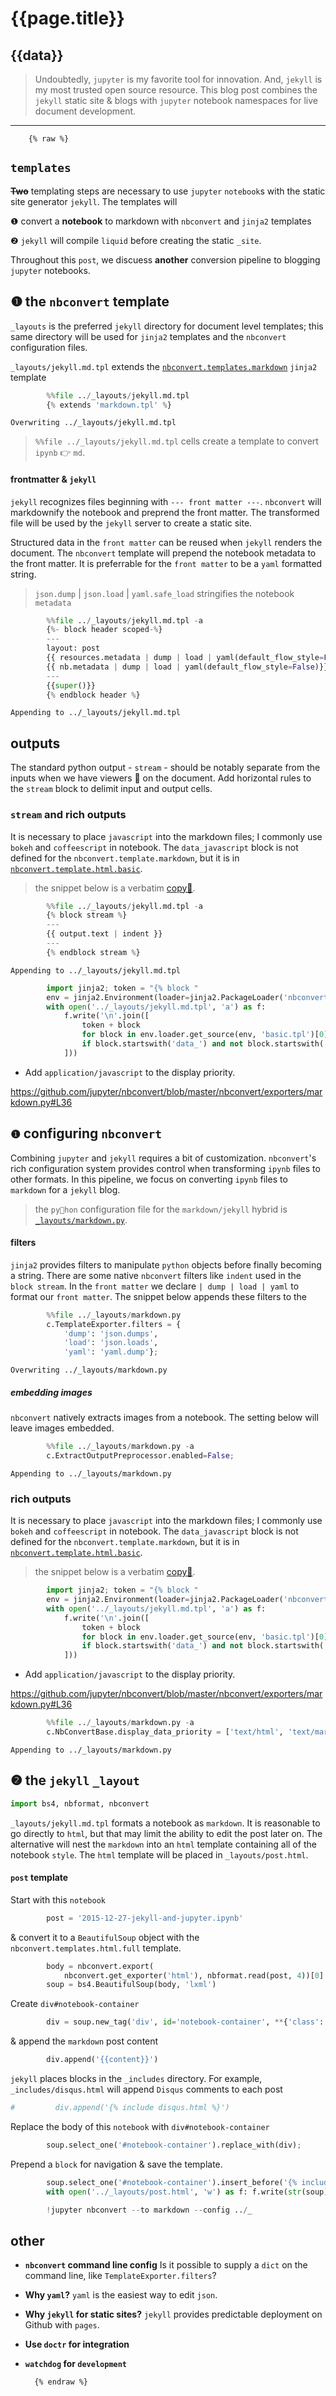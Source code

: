 
# {{page.title}}

{{data}}
---

> Undoubtedly, `jupyter` is my favorite tool for innovation. And, `jekyll` is my most trusted open source resource.  This blog post combines the `jekyll` static site & blogs with `jupyter` notebook namespaces for live document development.  

---

        {% raw %}

## `templates`

__<del>Two</del>__ templating steps are necessary to use `jupyter` `notebook`s with the static site generator `jekyll`.  The templates will

❶ convert a __notebook__ to markdown with `nbconvert` and `jinja2` templates

❷ `jekyll` will compile `liquid` before creating the static `_site`.

Throughout this `post`, we discuess __another__ conversion pipeline to blogging `jupyter` notebooks. 

## ❶ the `nbconvert` template

`_layouts` is the preferred `jekyll` directory for document level templates; this same directory will be used for `jinja2` templates and the `nbconvert` configuration files.

`_layouts/jekyll.md.tpl` extends the [`nbconvert.templates.markdown`](https://github.com/jupyter/nbconvert/blob/master/nbconvert/templates/markdown.tpl) `jinja2` template


```python
        %%file ../_layouts/jekyll.md.tpl
        {% extends 'markdown.tpl' %}
```

    Overwriting ../_layouts/jekyll.md.tpl


> `%%file ../_layouts/jekyll.md.tpl` cells create a template to convert `ipynb` 👉 `md`.

#### frontmatter & `jekyll`

`jekyll` recognizes files beginning with `--- front matter ---`.  `nbconvert` will markdownify the notebook and preprend the front matter.  The transformed file will be used by the `jekyll` server to create a static site.

Structured data in the `front matter` can be reused when `jekyll` renders the document.  The `nbconvert` template will prepend the notebook metadata to the front matter.  It is preferrable for the `front matter` to be a `yaml` formatted string. 

> `json.dump` | `json.load` | `yaml.safe_load` stringifies the notebook `metadata`


```python
        %%file ../_layouts/jekyll.md.tpl -a
        {%- block header scoped-%}
        ---
        layout: post
        {{ resources.metadata | dump | load | yaml(default_flow_style=False)}}
        {{ nb.metadata | dump | load | yaml(default_flow_style=False)}}
        ---
        {{super()}}
        {% endblock header %}
```

    Appending to ../_layouts/jekyll.md.tpl


##  outputs

The standard python output - `stream` - should be notably separate from the inputs when we have viewers 👀 on the document.  Add horizontal rules to the `stream` block to delimit input and output cells.

### `stream` and rich outputs

It is necessary to place `javascript` into the markdown files; I commonly use `bokeh` and `coffeescript` in notebook.  The `data_javascript` block is not defined for the `nbconvert.template.markdown`, but it is in [`nbconvert.template.html.basic`](https://github.com/jupyter/nbconvert/blob/master/nbconvert/templates/html/basic.tpl). 

> the snippet below is a verbatim [copy🍝](https://github.com/jupyter/nbconvert/blob/master/nbconvert/templates/html/basic.tpl#L212).


```python
        %%file ../_layouts/jekyll.md.tpl -a
        {% block stream %}
        ---
        {{ output.text | indent }}
        ---
        {% endblock stream %}
```

    Appending to ../_layouts/jekyll.md.tpl



```python
        import jinja2; token = "{% block "
        env = jinja2.Environment(loader=jinja2.PackageLoader('nbconvert', 'templates/html'))
        with open('../_layouts/jekyll.md.tpl', 'a') as f:
            f.write('\n'.join([
                token + block
                for block in env.loader.get_source(env, 'basic.tpl')[0].split(token)[1:]
                if block.startswith('data_') and not block.startswith('data_priority')
            ]))
```

* Add `application/javascript` to the display priority.

https://github.com/jupyter/nbconvert/blob/master/nbconvert/exporters/markdown.py#L36

## <small>❶</small> configuring `nbconvert`

Combining `jupyter` and `jekyll` requires a bit of customization.  `nbconvert`'s rich configuration system provides control when transforming `ipynb` files to other formats.  In this pipeline, we focus on converting `ipynb` files to `markdown` for a `jekyll` blog.

> the `py🐍hon` configuration file for the `markdown/jekyll` hybrid is [`_layouts/markdown.py`]().

#### filters

`jinja2` provides filters to manipulate `python` objects before finally becoming a string.  There are some native `nbconvert` filters like `indent` used in the `block stream`.  In the `front matter` we declare `| dump | load | yaml` to format our `front matter`.  The snippet below appends these filters to the 


```python
        %%file ../_layouts/markdown.py
        c.TemplateExporter.filters = {
            'dump': 'json.dumps',
            'load': 'json.loads',
            'yaml': 'yaml.dump'};
```

    Overwriting ../_layouts/markdown.py


##### embedding images

`nbconvert` natively extracts images from a notebook.  The setting below will leave images embedded.


```python
        %%file ../_layouts/markdown.py -a
        c.ExtractOutputPreprocessor.enabled=False;
```

    Appending to ../_layouts/markdown.py


### rich outputs

It is necessary to place `javascript` into the markdown files; I commonly use `bokeh` and `coffeescript` in notebook.  The `data_javascript` block is not defined for the `nbconvert.template.markdown`, but it is in [`nbconvert.template.html.basic`](https://github.com/jupyter/nbconvert/blob/master/nbconvert/templates/html/basic.tpl). 

> the snippet below is a verbatim [copy🍝](https://github.com/jupyter/nbconvert/blob/master/nbconvert/templates/html/basic.tpl#L212).


```python
        import jinja2; token = "{% block "
        env = jinja2.Environment(loader=jinja2.PackageLoader('nbconvert', 'templates/html'))
        with open('../_layouts/jekyll.md.tpl', 'a') as f:
            f.write('\n'.join([
                token + block
                for block in env.loader.get_source(env, 'basic.tpl')[0].split(token)[1:]
                if block.startswith('data_') and not block.startswith('data_priority')
            ]))
```

* Add `application/javascript` to the display priority.

https://github.com/jupyter/nbconvert/blob/master/nbconvert/exporters/markdown.py#L36


```python
        %%file ../_layouts/markdown.py -a
        c.NbConvertBase.display_data_priority = ['text/html', 'text/markdown', 'image/svg+xml', 'text/latex', 'image/png', 'image/jpeg', 'text/plain', 'application/javascript']
```

    Appending to ../_layouts/markdown.py


## ❷ the `jekyll` `_layout`


```python
import bs4, nbformat, nbconvert
```

`_layouts/jekyll.md.tpl` formats a notebook as `markdown`.  It is reasonable to go directly to `html`, but that may limit the ability to edit the post later on.  The alternative will nest the `markdown` into an `html` template containing all of the notebook `style`.  The `html` template will be placed in `_layouts/post.html`.

#### `post` template

Start with this `notebook`


```python
        post = '2015-12-27-jekyll-and-jupyter.ipynb'
```

& convert it to a `BeautifulSoup` object with the `nbconvert.templates.html.full` template.


```python
        body = nbconvert.export(
            nbconvert.get_exporter('html'), nbformat.read(post, 4))[0]
        soup = bs4.BeautifulSoup(body, 'lxml')
```

Create `div#notebook-container`


```python
        div = soup.new_tag('div', id='notebook-container', **{'class': "container"})        
```

& append the `markdown` post content


```python
        div.append('{{content}}')
```

`jekyll` places  blocks in the `_includes` directory.  For example, `_includes/disqus.html` will append `Disqus` comments to each post


```python
#         div.append('{% include disqus.html %}')
```

Replace the body of this `notebook` with `div#notebook-container`


```python
        soup.select_one('#notebook-container').replace_with(div);
```

Prepend a `block` for navigation & save the template.


```python
        soup.select_one('#notebook-container').insert_before('{% include header.html %}')
        with open('../_layouts/post.html', 'w') as f: f.write(str(soup))
```


```python
        !jupyter nbconvert --to markdown --config ../_
```

## other

* __`nbconvert` command line config__ Is it possible to supply a `dict` on the command line, like `TemplateExporter.filters`?

* __Why `yaml`?__ `yaml` is the easiest way to edit `json`.

* __Why `jekyll` for static sites?__ `jekyll` provides predictable deployment on Github with `pages`.

* __Use `doctr` for integration__

* __`watchdog` for `development`__

        {% endraw %}
